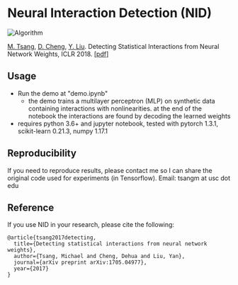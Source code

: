 # Neural Interaction Detection (NID)


![Algorithm](figures/algorithm.gif)


[M. Tsang](http://www-scf.usc.edu/~tsangm/), [D. Cheng](http://www-scf.usc.edu/~dehuache/), [Y. Liu](http://www-bcf.usc.edu/~liu32/). Detecting Statistical Interactions from Neural Network Weights, ICLR 2018. [[pdf]](https://openreview.net/pdf?id=ByOfBggRZ)


## Usage


- Run the demo at "demo.ipynb"
	* the demo trains a multilayer perceptron (MLP) on synthetic data containing interactions with nonlinearities. at the end of the notebook the interactions are found by decoding the learned weights 
- requires python 3.6+ and jupyter notebook, tested with pytorch 1.3.1, scikit-learn 0.21.3, numpy 1.17.1


## Reproducibility
If you need to reproduce results, please contact me so I can share the original code used for experiments (in Tensorflow). Email: tsangm at usc dot edu


## Reference
If you use NID in your research, please cite the following:

```
@article{tsang2017detecting,
  title={Detecting statistical interactions from neural network weights},
  author={Tsang, Michael and Cheng, Dehua and Liu, Yan},
  journal={arXiv preprint arXiv:1705.04977},
  year={2017}
}
```

